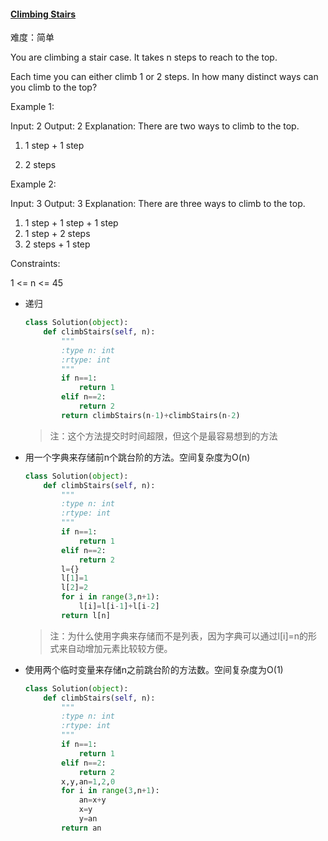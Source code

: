 #### [Climbing Stairs](https://leetcode-cn.com/problems/climbing-stairs/)

难度：简单

You are climbing a stair case. It takes n steps to reach to the top.



Each time you can either climb 1 or 2 steps. In how many distinct ways can you climb to the top?



Example 1:

Input: 2
Output: 2
Explanation: There are two ways to climb to the top.



1. 1 step + 1 step

2. 2 steps

  Example 2:

Input: 3
Output: 3
Explanation: There are three ways to climb to the top.

1. 1 step + 1 step + 1 step
2. 1 step + 2 steps
3. 2 steps + 1 step


Constraints:

1 <= n <= 45

- 递归

  ```python
  class Solution(object):
      def climbStairs(self, n):
          """
          :type n: int
          :rtype: int
          """
          if n==1:
              return 1
          elif n==2:
              return 2
          return climbStairs(n-1)+climbStairs(n-2)
  ```

  > 注：这个方法提交时时间超限，但这个是最容易想到的方法

- 用一个字典来存储前n个跳台阶的方法。空间复杂度为O(n)

  ```python
  class Solution(object):
      def climbStairs(self, n):
          """
          :type n: int
          :rtype: int
          """
          if n==1:
              return 1
          elif n==2:
              return 2
          l={}
          l[1]=1
          l[2]=2
          for i in range(3,n+1):
              l[i]=l[i-1]+l[i-2]
          return l[n]
  ```

  > 注：为什么使用字典来存储而不是列表，因为字典可以通过l[i]=n的形式来自动增加元素比较较方便。

- 使用两个临时变量来存储n之前跳台阶的方法数。空间复杂度为O(1)

  ```python
  class Solution(object):
      def climbStairs(self, n):
          """
          :type n: int
          :rtype: int
          """
          if n==1:
              return 1
          elif n==2:
              return 2
          x,y,an=1,2,0
          for i in range(3,n+1):
              an=x+y
              x=y
              y=an
          return an
  ```

  